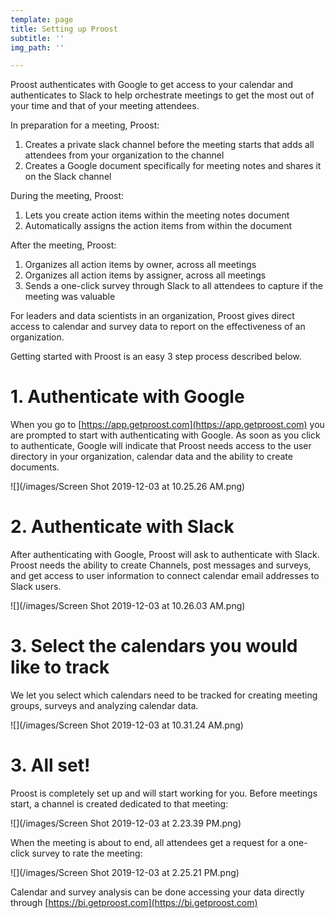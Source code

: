 ```yaml
---
template: page
title: Setting up Proost
subtitle: ''
img_path: ''

---
```

Proost authenticates with Google to get access to your calendar and authenticates to Slack to help orchestrate meetings to get the most out of your time and that of your meeting attendees. 

In preparation for a meeting, Proost: 

1. Creates a private slack channel before the meeting starts that adds all attendees from your organization to the channel
2. Creates a Google document specifically for meeting notes and shares it on the Slack channel

During the meeting, Proost:

1.  Lets you create action items within the meeting notes document
2. Automatically assigns the action items from within the document

After the meeting, Proost:

1. Organizes all action items by owner, across all meetings
2. Organizes all action items by assigner, across all meetings
3. Sends a one-click survey through Slack to all attendees to capture if the meeting was valuable

For leaders and data scientists in an organization, Proost gives direct access to calendar and survey data to report on the effectiveness of an organization.

Getting started with Proost is an easy 3 step process described below.

# 1. Authenticate with Google

When you go to [https://app.getproost.com](https://app.getproost.com) you are prompted to start with authenticating with Google. As soon as you click to authenticate, Google will indicate that Proost needs access to the user directory in your organization, calendar data and the ability to create documents.

![](/images/Screen Shot 2019-12-03 at 10.25.26 AM.png)

# 2. Authenticate with Slack

After authenticating with Google, Proost will ask to authenticate with Slack. Proost needs the ability to create Channels, post messages and surveys, and get access to user information to connect calendar email addresses to Slack users. 

![](/images/Screen Shot 2019-12-03 at 10.26.03 AM.png)

# 3. Select the calendars you would like to track

We let you select which calendars need to be tracked for creating meeting groups, surveys and analyzing calendar data. 

![](/images/Screen Shot 2019-12-03 at 10.31.24 AM.png)

# 3. All set!

Proost is completely set up and will start working for you. Before meetings start, a channel is created dedicated to that meeting: 

![](/images/Screen Shot 2019-12-03 at 2.23.39 PM.png)

When the meeting is about to end, all attendees get a request for a one-click survey to rate the meeting:

![](/images/Screen Shot 2019-12-03 at 2.25.21 PM.png)

Calendar and survey analysis can be done accessing your data directly through [https://bi.getproost.com](https://bi.getproost.com)